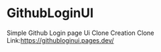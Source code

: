 # GithubLoginUI
Simple Github Login page Ui Clone Creation
Clone Link:https://githubloginui.pages.dev/

